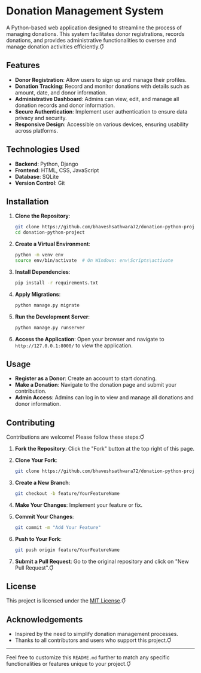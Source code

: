 # Donation Management System

A Python-based web application designed to streamline the process of managing donations. This system facilitates donor registrations, records donations, and provides administrative functionalities to oversee and manage donation activities efficiently.

## Features

- **Donor Registration**: Allow users to sign up and manage their profiles.
- **Donation Tracking**: Record and monitor donations with details such as amount, date, and donor information.
- **Administrative Dashboard**: Admins can view, edit, and manage all donation records and donor information.
- **Secure Authentication**: Implement user authentication to ensure data privacy and security.
- **Responsive Design**: Accessible on various devices, ensuring usability across platforms.

## Technologies Used

- **Backend**: Python, Django
- **Frontend**: HTML, CSS, JavaScript
- **Database**: SQLite
- **Version Control**: Git

## Installation

1. **Clone the Repository**:
   ```bash
   git clone https://github.com/bhaveshsathwara72/donation-python-project.git
   cd donation-python-project
   ```

2. **Create a Virtual Environment**:
   ```bash
   python -m venv env
   source env/bin/activate  # On Windows: env\Scripts\activate
   ```

3. **Install Dependencies**:
   ```bash
   pip install -r requirements.txt
   ```

4. **Apply Migrations**:
   ```bash
   python manage.py migrate
   ```

5. **Run the Development Server**:
   ```bash
   python manage.py runserver
   ```

6. **Access the Application**:
   Open your browser and navigate to `http://127.0.0.1:8000/` to view the application.

## Usage

- **Register as a Donor**: Create an account to start donating.
- **Make a Donation**: Navigate to the donation page and submit your contribution.
- **Admin Access**: Admins can log in to view and manage all donations and donor information.

## Contributing

Contributions are welcome! Please follow these steps:

1. **Fork the Repository**: Click the "Fork" button at the top right of this page.
2. **Clone Your Fork**:
   ```bash
   git clone https://github.com/bhaveshsathwara72/donation-python-project.git
   ```

3. **Create a New Branch**:
   ```bash
   git checkout -b feature/YourFeatureName
   ```

4. **Make Your Changes**: Implement your feature or fix.
5. **Commit Your Changes**:
   ```bash
   git commit -m "Add Your Feature"
   ```

6. **Push to Your Fork**:
   ```bash
   git push origin feature/YourFeatureName
   ```

7. **Submit a Pull Request**: Go to the original repository and click on "New Pull Request".

## License

This project is licensed under the [MIT License](LICENSE).

## Acknowledgements

- Inspired by the need to simplify donation management processes.
- Thanks to all contributors and users who support this project.

---

Feel free to customize this `README.md` further to match any specific functionalities or features unique to your project. 
